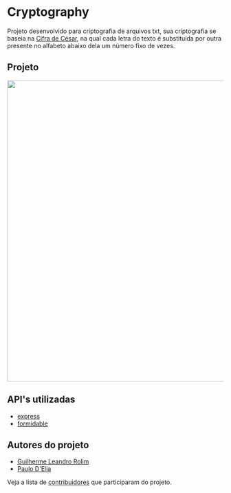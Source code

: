 # Cryptography

Projeto desenvolvido para criptografia de arquivos txt, sua criptografia se baseia na [Cifra de César](https://pt.wikipedia.org/wiki/Cifra_de_C%C3%A9sar), na qual cada letra do texto é substituída por outra presente no alfabeto abaixo dela um número fixo de vezes.


## Projeto
<p align="center">
    <img width=700 src="https://github.com/Guirdy/encryption-project/blob/master/public/img/cyber-security-print.png?raw=true">
</p>

## API's utilizadas

* [express](https://github.com/expressjs/express)
* [formidable](https://github.com/node-formidable/formidable)


## Autores do projeto

* [Guilherme Leandro Rolim](https://github.com/Guirdy)
* [Paulo D'Elia](https://github.com/paulodelia)


Veja a lista de [contribuidores](https://github.com/Guirdy/encryption-project/graphs/contributors) que participaram do projeto.
